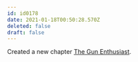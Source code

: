 ```yaml
---
id: id0178
date: 2021-01-18T00:50:28.570Z
deleted: false
draft: false
---
```


Created a new chapter [The Gun Enthusiast][1].

[1]: the-gun-enthusiast.html
